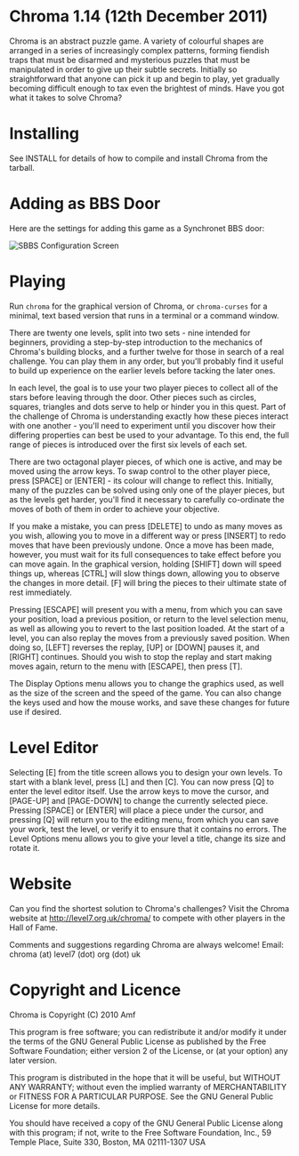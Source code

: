 Chroma  1.14 (12th December 2011)
=================================
Chroma is an abstract puzzle game. A variety of colourful shapes are arranged in a series of increasingly complex patterns, forming fiendish traps that must be disarmed and mysterious puzzles that must be manipulated in order to give up their subtle secrets. Initially so straightforward that anyone can pick it up and begin to play, yet gradually becoming difficult enough to tax even the brightest of minds. Have you got what it takes to solve Chroma?

Installing
==========
See INSTALL for details of how to compile and install Chroma from the tarball.

Adding as BBS Door
=======

Here are the settings for adding this game as a Synchronet BBS door:

![SBBS Configuration Screen](https://synchronetbbs.org/Chroma_SBBS_Config.png) 

Playing
=======
Run `chroma` for the graphical version of Chroma, or `chroma-curses` for a minimal, text based version that runs in a terminal or a command window.

There are twenty one levels, split into two sets - nine intended for beginners, providing a step-by-step introduction to the mechanics of Chroma's building blocks, and a further twelve for those in search of a real challenge. You can play them in any order, but you'll probably find it useful to build up experience on the earlier levels before tacking the later ones.

In each level, the goal is to use your two player pieces to collect all of the stars before leaving through the door. Other pieces such as circles, squares, triangles and dots serve to help or hinder you in this quest. Part of the challenge of Chroma is understanding exactly how these pieces interact with one another - you'll need to experiment until you discover how their differing properties can best be used to your advantage. To this end, the full range of pieces is introduced over the first six levels of each set.

There are two octagonal player pieces, of which one is active, and may be moved using the arrow keys. To swap control to the other player piece, press [SPACE] or [ENTER] - its colour will change to reflect this. Initially, many of the puzzles can be solved using only one of the player pieces, but as the levels get harder, you'll find it necessary to carefully co-ordinate the moves of both of them in order to achieve your objective.

If you make a mistake, you can press [DELETE] to undo as many moves as you wish, allowing you to move in a different way or press [INSERT] to redo moves that have been previously undone. Once a move has been made, however, you must wait for its full consequences to take effect before you can move again. In the graphical version, holding [SHIFT] down will speed things up, whereas [CTRL] will slow things down, allowing you to observe the changes in more detail. [F] will bring the pieces to their ultimate state of rest immediately.

Pressing [ESCAPE] will present you with a menu, from which you can save your position, load a previous position, or return to the level selection menu, as well as allowing you to revert to the last position loaded. At the start of a level, you can also replay the moves from a previously saved position. When doing so, [LEFT] reverses the replay, [UP] or [DOWN] pauses it, and [RIGHT] continues. Should you wish to stop the replay and start making moves again, return to the menu with [ESCAPE], then press [T].

The Display Options menu allows you to change the graphics used, as well as the size of the screen and the speed of the game. You can also change the keys used and how the mouse works, and save these changes for future use if desired.

Level Editor
============
Selecting [E] from the title screen allows you to design your own levels. To start with a blank level, press [L] and then [C]. You can now press [Q] to enter the level editor itself. Use the arrow keys to move the cursor, and [PAGE-UP] and [PAGE-DOWN] to change the currently selected piece. Pressing [SPACE] or [ENTER] will place a piece under the cursor, and pressing [Q] will return you to the editing menu, from which you can save your work, test the level, or verify it to ensure that it contains no errors. The Level Options menu allows you to give your level a title, change its size and rotate it.

Website
=======
Can you find the shortest solution to Chroma's challenges? Visit the Chroma website at http://level7.org.uk/chroma/ to compete with other players in the Hall of Fame.

Comments and suggestions regarding Chroma are always welcome! Email: chroma (at) level7 (dot) org (dot) uk

Copyright and Licence
=====================
Chroma is Copyright (C) 2010 Amf

This program is free software; you can redistribute it and/or modify it under the terms of the GNU General Public License as published by the Free Software Foundation; either version 2 of the License, or (at your option) any later version.

This program is distributed in the hope that it will be useful, but WITHOUT ANY WARRANTY; without even the implied warranty of MERCHANTABILITY or FITNESS FOR A PARTICULAR PURPOSE.  See the GNU General Public License for more details.

You should have received a copy of the GNU General Public License along with this program; if not, write to the Free Software Foundation, Inc., 59 Temple Place, Suite 330, Boston, MA  02111-1307  USA
